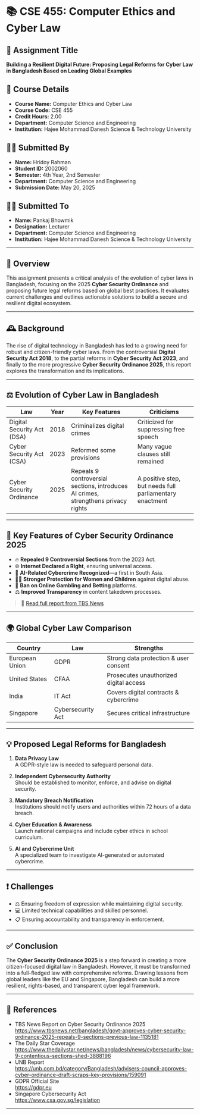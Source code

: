 # 📚 CSE 455: Computer Ethics and Cyber Law

## 📝 Assignment Title
**Building a Resilient Digital Future: Proposing Legal Reforms for Cyber Law in Bangladesh Based on Leading Global Examples**

## 🏫 Course Details
- **Course Name:** Computer Ethics and Cyber Law  
- **Course Code:** CSE 455  
- **Credit Hours:** 2.00  
- **Department:** Computer Science and Engineering  
- **Institution:** Hajee Mohammad Danesh Science & Technology University


## 🙋‍♂️ Submitted By
- **Name:** Hridoy Rahman  
- **Student ID:** 2002060  
- **Semester:** 4th Year, 2nd Semester  
- **Department:** Computer Science and Engineering  
- **Submission Date:** May 20, 2025

## 👨‍🏫 Submitted To
- **Name:** Pankaj Bhowmik  
- **Designation:** Lecturer  
- **Department:** Computer Science and Engineering
- **Institution:** Hajee Mohammad Danesh Science & Technology University

---

## 📌 Overview

This assignment presents a critical analysis of the evolution of cyber laws in Bangladesh, focusing on the 2025 **Cyber Security Ordinance** and proposing future legal reforms based on global best practices. It evaluates current challenges and outlines actionable solutions to build a secure and resilient digital ecosystem.

---

## 🕰️ Background

The rise of digital technology in Bangladesh has led to a growing need for robust and citizen-friendly cyber laws. From the controversial **Digital Security Act 2018**, to the partial reforms in **Cyber Security Act 2023**, and finally to the more progressive **Cyber Security Ordinance 2025**, this report explores the transformation and its implications.

---

## ⚖️ Evolution of Cyber Law in Bangladesh

| Law | Year | Key Features | Criticisms |
|-----|------|--------------|------------|
| Digital Security Act (DSA) | 2018 | Criminalizes digital crimes | Criticized for suppressing free speech |
| Cyber Security Act (CSA) | 2023 | Reformed some provisions | Many vague clauses still remained |
| Cyber Security Ordinance | 2025 | Repeals 9 controversial sections, introduces AI crimes, strengthens privacy rights | A positive step, but needs full parliamentary enactment |

---

## 🚨 Key Features of Cyber Security Ordinance 2025

- 🔥 **Repealed 9 Controversial Sections** from the 2023 Act.
- 🌐 **Internet Declared a Right**, ensuring universal access.
- 🧠 **AI-Related Cybercrime Recognized**—a first in South Asia.
- 👩‍💻 **Stronger Protection for Women and Children** against digital abuse.
- 🎰 **Ban on Online Gambling and Betting** platforms.
- ⚖️ **Improved Transparency** in content takedown processes.

> 🔗 [Read full report from TBS News](https://www.tbsnews.net/bangladesh/govt-approves-cyber-security-ordinance-2025-repeals-9-sections-previous-law-1135181)

---

## 🌍 Global Cyber Law Comparison

| Country | Law | Strengths |
|--------|-----|-----------|
| European Union | GDPR | Strong data protection & user consent |
| United States | CFAA | Prosecutes unauthorized digital access |
| India | IT Act | Covers digital contracts & cybercrime |
| Singapore | Cybersecurity Act | Secures critical infrastructure |

---

## 💡 Proposed Legal Reforms for Bangladesh

1. **Data Privacy Law**  
   A GDPR-style law is needed to safeguard personal data.

2. **Independent Cybersecurity Authority**  
   Should be established to monitor, enforce, and advise on digital security.

3. **Mandatory Breach Notification**  
   Institutions should notify users and authorities within 72 hours of a data breach.

4. **Cyber Education & Awareness**  
   Launch national campaigns and include cyber ethics in school curriculum.

5. **AI and Cybercrime Unit**  
   A specialized team to investigate AI-generated or automated cybercrime.

---

## ❗ Challenges

- ⚖️ Ensuring freedom of expression while maintaining digital security.
- 💻 Limited technical capabilities and skilled personnel.
- 📋 Ensuring accountability and transparency in enforcement.

---

## ✅ Conclusion

The **Cyber Security Ordinance 2025** is a step forward in creating a more citizen-focused digital law in Bangladesh. However, it must be transformed into a full-fledged law with comprehensive reforms. Drawing lessons from global leaders like the EU and Singapore, Bangladesh can build a more resilient, rights-based, and transparent cyber legal framework.

---

## 🔗 References

- TBS News Report on Cyber Security Ordinance 2025  
  https://www.tbsnews.net/bangladesh/govt-approves-cyber-security-ordinance-2025-repeals-9-sections-previous-law-1135181  
- The Daily Star Coverage  
  https://www.thedailystar.net/news/bangladesh/news/cybersecurity-law-9-contentious-sections-shed-3888196  
- UNB Report  
  https://unb.com.bd/category/Bangladesh/advisers-council-approves-cyber-ordinance-draft-scraps-key-provisions/159091  
- GDPR Official Site  
  https://gdpr.eu  
- Singapore Cybersecurity Act  
  https://www.csa.gov.sg/legislation

---


